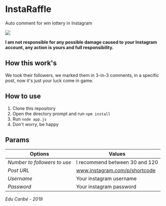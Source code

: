 # InstaRaffle

Auto comment for win lottery in Instagram

![](https://media.giphy.com/media/fqnZO2OXZKsrWJQKWu/giphy.gif)

**I am not responsible for any possible damage caused to your Instagram account, any action is yours and full responsibility.**

## How this work's

We took their followers, we marked them in 3-in-3 comments, in a specific post, now it's just your luck come in game.

## How to use

1. Clone this repository
2. Open the directory prompt and run `npm install`
3. Run `node app.js`
4. Don't worry, be happy

## Params

Options | Values
------------ | -------------
_Number to followers to use_ | I recommend between 30 and 120
_Post URL_ | www.instagram.com/p/shortcode
_Username_ | Your instagram username
_Password_ | Your instagram password


_Edu Caribé - 2019_
